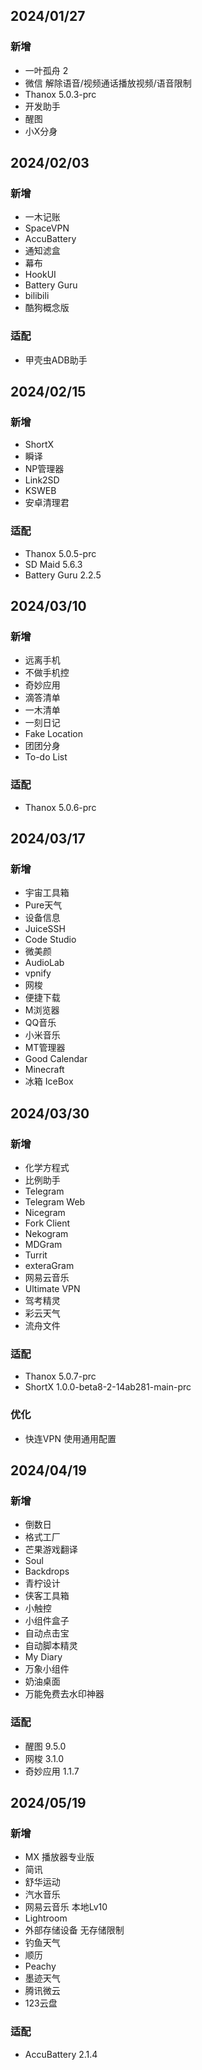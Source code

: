 ## 2024/01/27
### 新增
- 一叶孤舟 2
- 微信 解除语音/视频通话播放视频/语音限制
- Thanox 5.0.3-prc
- 开发助手
- 醒图
- 小X分身

## 2024/02/03
### 新增
- 一木记账
- SpaceVPN
- AccuBattery
- 通知滤盒
- 幕布
- HookUI
- Battery Guru
- bilibili
- 酷狗概念版
### 适配
- 甲壳虫ADB助手

## 2024/02/15
### 新增
- ShortX
- 瞬译
- NP管理器
- Link2SD
- KSWEB
- 安卓清理君
### 适配
- Thanox 5.0.5-prc
- SD Maid 5.6.3
- Battery Guru 2.2.5

## 2024/03/10
### 新增
- 远离手机
- 不做手机控
- 奇妙应用
- 滴答清单
- 一木清单
- 一刻日记
- Fake Location
- 团团分身
- To-do List
### 适配
- Thanox 5.0.6-prc

## 2024/03/17
### 新增
- 宇宙工具箱
- Pure天气
- 设备信息
- JuiceSSH
- Code Studio
- 微美颜
- AudioLab
- vpnify
- 网梭
- 便捷下载
- M浏览器
- QQ音乐
- 小米音乐
- MT管理器
- Good Calendar
- Minecraft
- 冰箱 IceBox

## 2024/03/30
### 新增
- 化学方程式
- 比例助手
- Telegram
- Telegram Web
- Nicegram
- Fork Client
- Nekogram
- MDGram
- Turrit
- exteraGram
- 网易云音乐
- Ultimate VPN
- 驾考精灵
- 彩云天气
- 流舟文件
### 适配
- Thanox 5.0.7-prc
- ShortX 1.0.0-beta8-2-14ab281-main-prc
### 优化
- 快连VPN 使用通用配置

## 2024/04/19
### 新增
- 倒数日
- 格式工厂
- 芒果游戏翻译
- Soul
- Backdrops
- 青柠设计
- 侠客工具箱
- 小触控
- 小组件盒子
- 自动点击宝
- 自动脚本精灵
- My Diary
- 万象小组件
- 奶油桌面
- 万能免费去水印神器

### 适配
- 醒图 9.5.0
- 网梭 3.1.0
- 奇妙应用 1.1.7

## 2024/05/19
### 新增
- MX 播放器专业版
- 简讯
- 舒华运动
- 汽水音乐
- 网易云音乐 本地Lv10
- Lightroom
- 外部存储设备 无存储限制
- 钓鱼天气
- 顺历
- Peachy
- 墨迹天气
- 腾讯微云
- 123云盘

### 适配
- AccuBattery 2.1.4